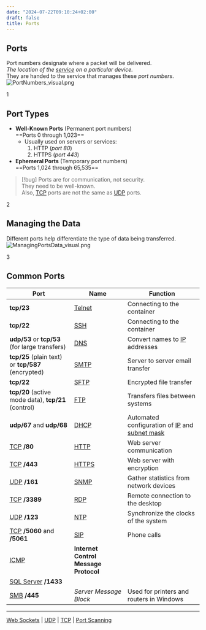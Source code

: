 ```yaml
---
date: "2024-07-22T09:10:24+02:00"
draft: false
title: Ports
---
```


## Ports

Port numbers designate where a packet will be delivered.  
*The location of the [service](/Notes/posts/Linux/service) on a
particular device.*  
They are handed to the service that manages these *port numbers*.  
![PortNumbers_visual.png](/PortNumbers_visual.png)

1

## Port Types

-   **Well-Known Ports** (Permanent port numbers)  
    ==Ports 0 through 1,023==
    -   Usually used on servers or services:
        1.  HTTP (*port 80*)
        2.  HTTPS (*port 443*)
-   **Ephemeral Ports** (Temporary port numbers)  
    ==Ports 1,024 through 65,535==

> \[!bug\] Ports are for communication, not security.  
> They need to be well-known.  
> Also, [TCP](/Notes/posts/Network/Ref_OSI/TCP) ports are not the same
> as [UDP](/Notes/posts/for_later/UDP) ports.

2

## Managing the Data

Different ports help differentiate the type of data being transferred.  
![ManagingPortsData_visual.png](/Notes/ManagingPortsData_visual.png)

3

## Common Ports

| Port                                                            | Name                                         | Function                                                                                                                                       |
|-----------------------------------------------------------------|----------------------------------------------|------------------------------------------------------------------------------------------------------------------------------------------------|
| **tcp/23**                                                      | [Telnet](/Notes/posts/protocols/telnet)      | Connecting to the container                                                                                                                    |
| **tcp/22**                                                      | [SSH](/Notes/posts/protocols/ssh)            | Connecting to the container                                                                                                                    |
| **udp/53** or **tcp/53** (for large transfers)                  | [DNS](/Notes/posts/Network/Phisicall/DNS)    | Convert names to [IP](/Notes/posts/Network/Ref_OSI/IP) addresses                                                                               |
| **tcp/25** (plain text) or **tcp/587** (encrypted)              | [SMTP](/Notes/posts/protocols/SMTP_protocol) | Server to server email transfer                                                                                                                |
| **tcp/22**                                                      | [SFTP]()                                     | Encrypted file transfer                                                                                                                        |
| **tcp/20** (active mode data), **tcp/21** (control)             | [FTP](/Notes/posts/protocols/FTP_protocol)   | Transfers files between systems                                                                                                                |
| **udp/67** and **udp/68**                                       | [DHCP](/Notes/posts/protocols/DHCP_protocol) | Automated configuration of [IP](/Notes/posts/Network/Ref_OSI/IP) and [subnet mask](/Notes/posts/Network/basic_network_connections/subnet_mask) |
| [TCP](/Notes/posts/Network/Ref_OSI/TCP) **/80**                 | [HTTP](/Notes/posts/protocols/HTTP)          | Web server communication                                                                                                                       |
| [TCP](/Notes/posts/Network/Ref_OSI/TCP) **/443**                | [HTTPS](/Notes/posts/protocols/HTTPS)        | Web server with encryption                                                                                                                     |
| [UDP](/Notes/posts/for_later/UDP) **/161**                      | [SNMP](/Notes/posts/protocols/SNMP_protocol) | Gather statistics from network devices                                                                                                         |
| [TCP](/Notes/posts/Network/Ref_OSI/TCP) **/3389**               | [RDP](/Notes/posts/protocols/RDP_protocol)   | Remote connection to the desktop                                                                                                               |
| [UDP](/Notes/posts/for_later/UDP) **/123**                      | [NTP](/Notes/posts/protocols/NTP_protocol)   | Synchronize the clocks of the system                                                                                                           |
| [TCP](/Notes/posts/Network/Ref_OSI/TCP) **/5060** and **/5061** | [SIP](/Notes/posts/protocols/SIP_protocol)   | Phone calls                                                                                                                                    |
| [ICMP](/Notes/posts/ICMP_protocol)                              | **Internet Control Message Protocol**        |                                                                                                                                                |
| [SQL Server](/Notes/posts/Sql_server) **/1433**                 |                                              |                                                                                                                                                |
| [SMB](/Notes/posts/SMB) **/445**                                | *Server Message Block*                       | Used for printers and routers in Windows                                                                                                       |

------------------------------------------------------------------------

[Web Sockets](/Notes/posts//posts/MAIN_Network+/web_socets) \|
[UDP](/Notes/posts/for_later/UDP) \|
[TCP](/Notes/posts/Network/Ref_OSI/TCP) \| [Port
Scanning](https://www.example.com)
